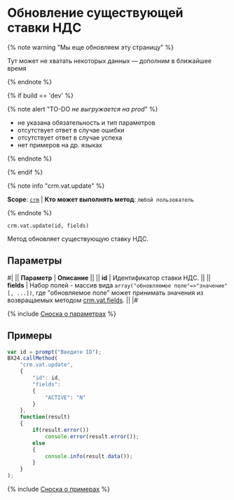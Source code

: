# Обновление существующей ставки НДС

{% note warning "Мы еще обновляем эту страницу" %}

Тут может не хватать некоторых данных — дополним в ближайшее время

{% endnote %}

{% if build == 'dev' %}

{% note alert "TO-DO _не выгружается на prod_" %}

- не указана обязательность и тип параметров
- отсутствует ответ в случае ошибки 
- отсутствует ответ в случае успеха
- нет примеров на др. языках
  
{% endnote %}

{% endif %}

{% note info "crm.vat.update" %}

**Scope**: [`crm`](../../../scopes/permissions.md) | **Кто может выполнять метод**: `любой пользователь`

{% endnote %}

```http
crm.vat.update(id, fields)
```

Метод обновляет существующую ставку НДС.

## Параметры

#|
|| **Параметр** | **Описание** ||
|| **id** | Идентификатор ставки НДС. ||
|| **fields** | Набор полей - массив вида `array("обновляемое поле"=>"значение"[, ...])`, где "обновляемое поле" может принимать значения из возвращаемых методом [crm.vat.fields](crm-vat-fields.md). ||
|#

{% include [Сноска о параметрах](../../../../_includes/required.md) %}

## Примеры

```javascript
var id = prompt("Введите ID");
BX24.callMethod(
    "crm.vat.update",
    {
        "id": id,
        "fields":
        {
            "ACTIVE": "N"
        }
    },
    function(result)
    {
        if(result.error())
            console.error(result.error());
        else
        {
            console.info(result.data());
        }
    }
);
```

{% include [Сноска о примерах](../../../../_includes/examples.md) %}
